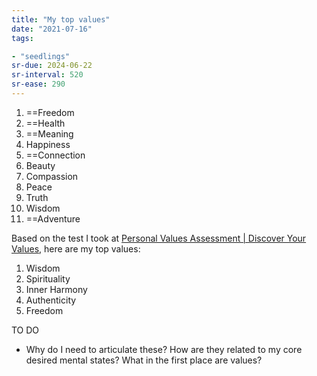 ```yaml
---
title: "My top values"
date: "2021-07-16"
tags:

- "seedlings"
sr-due: 2024-06-22
sr-interval: 520
sr-ease: 290
---
```


1. ==Freedom
2. ==Health
3. ==Meaning
4. Happiness
5. ==Connection
6. Beauty
7. Compassion
8. Peace
9. Truth
10. Wisdom
11. ==Adventure

Based on the test I took at [Personal Values Assessment | Discover Your Values](https://personalvalu.es/), here are my top values:

1. Wisdom
2. Spirituality
3. Inner Harmony
4. Authenticity
5. Freedom

TO DO

- Why do I need to articulate these? How are they related to my core desired mental states? What in the first place are values?

